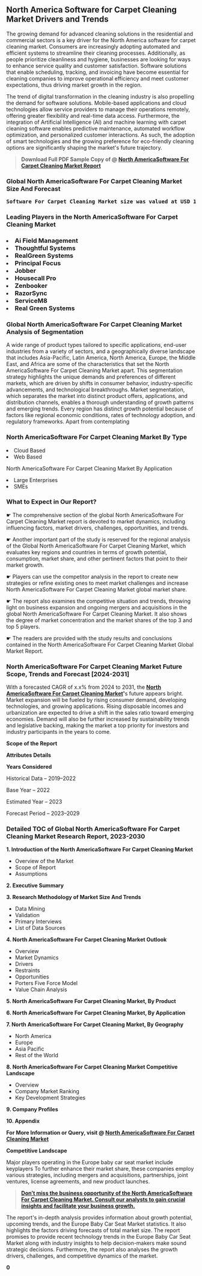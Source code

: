 <p><h2>North America Software for Carpet Cleaning Market Drivers and Trends</h2><p>The growing demand for advanced cleaning solutions in the residential and commercial sectors is a key driver for the North America software for carpet cleaning market. Consumers are increasingly adopting automated and efficient systems to streamline their cleaning processes. Additionally, as people prioritize cleanliness and hygiene, businesses are looking for ways to enhance service quality and customer satisfaction. Software solutions that enable scheduling, tracking, and invoicing have become essential for cleaning companies to improve operational efficiency and meet customer expectations, thus driving market growth in the region.</p><p>The trend of digital transformation in the cleaning industry is also propelling the demand for software solutions. Mobile-based applications and cloud technologies allow service providers to manage their operations remotely, offering greater flexibility and real-time data access. Furthermore, the integration of Artificial Intelligence (AI) and machine learning with carpet cleaning software enables predictive maintenance, automated workflow optimization, and personalized customer interactions. As such, the adoption of smart technologies and the growing preference for eco-friendly cleaning options are significantly shaping the market's future trajectory.</p></p><blockquote id="" class=""><strong>Download Full PDF Sample Copy of @&nbsp;<a href="https://www.verifiedmarketreports.com/download-sample/?rid=102526&utm_source=GitHub-Jan&utm_medium=288" target="_blank">North AmericaSoftware For Carpet Cleaning Market Report</a>&nbsp;&nbsp;</strong></blockquote><h3 id="" class=""><strong>Global&nbsp;North AmericaSoftware For Carpet Cleaning Market Size And Forecast</strong></h3><pre class="reader-text-block__code-block"><strong>Software For Carpet Cleaning Market size was valued at USD 1.5 Billion in 2022 and is projected to reach USD 3.0 Billion by 2030, growing at a CAGR of 9.0% from 2024 to 2030.</strong></pre><h3 id="" class="">Leading Players in the&nbsp;North AmericaSoftware For Carpet Cleaning Market</h3><h3 class=""></Li><Li>Ai Field Management</Li><Li> Thoughtful Systems</Li><Li> RealGreen Systems</Li><Li> Principal Focus</Li><Li> Jobber</Li><Li> Housecall Pro</Li><Li> Zenbooker</Li><Li> RazorSync</Li><Li> ServiceM8</Li><Li> Real Green Systems</h3><h3 id="" class="">Global&nbsp;North AmericaSoftware For Carpet Cleaning Market Analysis of Segmentation</h3><p id="" class="">A wide range of product types tailored to specific applications, end-user industries from a variety of sectors, and a geographically diverse landscape that includes Asia-Pacific, Latin America, North America, Europe, the Middle East, and Africa are some of the characteristics that set the North AmericaSoftware For Carpet Cleaning Market apart. This segmentation strategy highlights the unique demands and preferences of different markets, which are driven by shifts in consumer behavior, industry-specific advancements, and technological breakthroughs. Market segmentation, which separates the market into distinct product offers, applications, and distribution channels, enables a thorough understanding of growth patterns and emerging trends. Every region has distinct growth potential because of factors like regional economic conditions, rates of technology adoption, and regulatory frameworks. Apart from contemplating</p><h3 id="" class="">North AmericaSoftware For Carpet Cleaning Market&nbsp;By Type</h3><p></Li><Li>Cloud Based</Li><Li> Web Based</p><div class="" data-test-id=""><p>North AmericaSoftware For Carpet Cleaning Market&nbsp;By Application</p></div><p class=""></Li><Li>Large Enterprises</Li><Li> SMEs</p><div class="" data-test-id=""><h3><span class="">What to Expect in Our Report?</span></h3></div><div class="" data-test-id=""><p><span class="">☛ The comprehensive section of the global North AmericaSoftware For Carpet Cleaning Market report is devoted to market dynamics, including influencing factors, market drivers, challenges, opportunities, and trends.</span></p></div><div class="" data-test-id=""><p><span class="">☛ Another important part of the study is reserved for the regional analysis of the Global North AmericaSoftware For Carpet Cleaning Market, which evaluates key regions and countries in terms of growth potential, consumption, market share, and other pertinent factors that point to their market growth.</span></p></div><div class="" data-test-id=""><p><span class="">☛ Players can use the competitor analysis in the report to create new strategies or refine existing ones to meet market challenges and increase North AmericaSoftware For Carpet Cleaning Market global market share.</span></p></div><div class="" data-test-id=""><p><span class="">☛ The report also examines the competitive situation and trends, throwing light on business expansion and ongoing mergers and acquisitions in the global North AmericaSoftware For Carpet Cleaning Market. It also shows the degree of market concentration and the market shares of the top 3 and top 5 players.</span></p></div><div class="" data-test-id=""><p><span class="">☛ The readers are provided with the study results and conclusions contained in the North AmericaSoftware For Carpet Cleaning Market Global Market Report.</span></p></div><div class="" data-test-id=""><h3><span class="">North AmericaSoftware For Carpet Cleaning Market Future Scope, Trends and Forecast [2024-2031]</span></h3></div><div class="" data-test-id=""><p><span class="">With a forecasted CAGR of x.x% from 2024 to 2031, the <strong><a href="https://www.verifiedmarketreports.com/download-sample/?rid=102526&utm_source=GitHub-Jan&utm_medium=288" target="_blank">North AmericaSoftware For Carpet Cleaning Market</a>'</strong>s future appears bright. Market expansion will be fueled by rising consumer demand, developing technologies, and growing applications. Rising disposable incomes and urbanization are expected to drive a shift in the sales ratio toward emerging economies. Demand will also be further increased by sustainability trends and legislative backing, making the market a top priority for investors and industry participants in the years to come.</span></p><p id="ember66" class="ember-view reader-text-block__paragraph"><strong>Scope of the Report</strong></p><p id="ember67" class="ember-view reader-text-block__paragraph"><strong>Attributes Details</strong></p><p id="ember68" class="ember-view reader-text-block__paragraph"><strong>Years Considered</strong></p><p id="ember69" class="ember-view reader-text-block__paragraph">Historical Data &ndash; 2019&ndash;2022</p><p id="ember70" class="ember-view reader-text-block__paragraph">Base Year &ndash; 2022</p><p id="ember71" class="ember-view reader-text-block__paragraph">Estimated Year &ndash; 2023</p><p id="ember72" class="ember-view reader-text-block__paragraph">Forecast Period &ndash; 2023&ndash;2029</p></div><h3 id="" class="">Detailed TOC of Global North AmericaSoftware For Carpet Cleaning Market Research Report, 2023-2030</h3><p id="" class=""><strong>1. Introduction of the North AmericaSoftware For Carpet Cleaning Market</strong></p><ul><li>Overview of the Market</li><li>Scope of Report</li><li>Assumptions</li></ul><p id="" class=""><strong>2. Executive Summary</strong></p><p id="" class=""><strong>3. Research Methodology of Market Size And Trends</strong></p><ul><li>Data Mining</li><li>Validation</li><li>Primary Interviews</li><li>List of Data Sources</li></ul><p id="" class=""><strong>4. North AmericaSoftware For Carpet Cleaning Market Outlook</strong></p><ul><li>Overview</li><li>Market Dynamics</li><li>Drivers</li><li>Restraints</li><li>Opportunities</li><li>Porters Five Force Model</li><li>Value Chain Analysis</li></ul><p id="" class=""><strong>5. North AmericaSoftware For Carpet Cleaning Market, By Product</strong></p><p id="" class=""><strong>6. North AmericaSoftware For Carpet Cleaning Market, By Application</strong></p><p id="" class=""><strong>7. North AmericaSoftware For Carpet Cleaning Market, By Geography</strong></p><ul><li>North America</li><li>Europe</li><li>Asia Pacific</li><li>Rest of the World</li></ul><p id="" class=""><strong>8. North AmericaSoftware For Carpet Cleaning Market Competitive Landscape</strong></p><ul><li>Overview</li><li>Company Market Ranking</li><li>Key Development Strategies</li></ul><p id="" class=""><strong>9. Company Profiles</strong></p><p id="" class=""><strong>10. Appendix</strong></p><p><strong>For More Information or Query, visit&nbsp;@ <a href="https://www.verifiedmarketreports.com/product/global-software-for-carpet-cleaninge-market-growth-status-and-outlook-2019-2024/" target="_blank">North AmericaSoftware For Carpet Cleaning Market</a></strong></p><p id="ember61" class="ember-view reader-text-block__paragraph"><strong>Competitive Landscape</strong></p><p id="ember62" class="ember-view reader-text-block__paragraph">Major players operating in the Europe baby car seat market include keyplayers To further enhance their market share, these companies employ various strategies, including mergers and acquisitions, partnerships, joint ventures, license agreements, and new product launches.</p><blockquote id="ember63" class="ember-view reader-text-block__blockquote"><strong><a href="https://www.verifiedmarketreports.com/download-sample/?rid=102526&utm_source=GitHub-Jan&utm_medium=288" target="_blank">Don&rsquo;t miss the business opportunity of the North AmericaSoftware For Carpet Cleaning Market. Consult our analysts to gain crucial insights and facilitate your business growth.</a></strong></blockquote><p id="ember64" class="ember-view reader-text-block__paragraph">The report's in-depth analysis provides information about growth potential, upcoming trends, and the Europe Baby Car Seat Market statistics. It also highlights the factors driving forecasts of total market size. The report promises to provide recent technology trends in the Europe Baby Car Seat Market along with industry insights to help decision-makers make sound strategic decisions. Furthermore, the report also analyses the growth drivers, challenges, and competitive dynamics of the market.</p><p class="ember-view reader-text-block__paragraph"><strong>0</strong></p>
